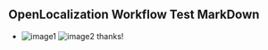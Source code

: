 ## OpenLocalization Workflow Test MarkDown
* ![image1](.\47c30182-a2a7-4323-9fc5-04fc8b9fb785.PNG)   ![image2](.\c2ec9066-967d-41b2-a273-f631485b292e.png) 
thanks!